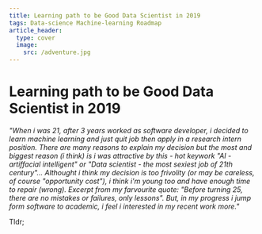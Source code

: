 ```yaml
---
title: Learning path to be Good Data Scientist in 2019
tags: Data-science Machine-learning Roadmap
article_header:
  type: cover
  image:
    src: /adventure.jpg
---
```


# Learning path to be Good Data Scientist in 2019
*"When i was 21, after 3 years worked as software developer, i decided to learn machine learning and just quit job then apply in a research intern position. There are many reasons to explain my decision but the most and biggest reason (i think) is i was attractive by this - hot keywork "AI - artiffacial intelligent" or "Data scientist - the most sexiest job of 21th century"... Althought i think my decision is too frivolity (or may be careless, of course "opportunity cost"), i think i'm young too and have enough time to repair (wrong). Excerpt from my farvourite quote: "Before turning 25, there are no mistakes or failures, only lessons". But, in my progress i jump form software to academic, i feel i interested in my recent work more."*

Tldr; 
<!--more-->